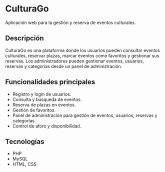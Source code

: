 # CulturaGo
Aplicación web para la gestión y reserva de eventos culturales.

## Descripción
CulturaGo es una plataforma donde los usuarios pueden consultar eventos culturales, reservar plazas, marcar eventos como favoritos y gestionar sus reservas. Los administradores pueden gestionar eventos, usuarios, reservas y categorías desde un panel de administración.

## Funcionalidades principales
- Registro y login de usuarios.
- Consulta y búsqueda de eventos.
- Reserva de plazas en eventos.
- Gestión de favoritos.
- Panel de administración para gestión de eventos, usuarios, reservas y categorías.
- Control de aforo y disponibilidad.

## Tecnologías
- PHP
- MySQL
- HTML, CSS
